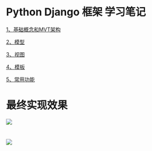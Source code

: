 # Python Django 框架 学习笔记

[1、基础概念和MVT架构](https://teamssix.com/year/200229-220746.html)

[2、模型](https://teamssix.com/year/200229-223431.html)

[3、视图](https://teamssix.com/year/200301-182816.html)

[4、模板](https://teamssix.com/year/200301-182831.html)

[5、常用功能](https://teamssix.com/year/200304-132209.html)

# 最终实现效果
![](https://teamssix.oss-cn-hangzhou.aliyuncs.com/12django_note.png.gif)
# 

![](https://teamssix.oss-cn-hangzhou.aliyuncs.com/TeamsSix_Subscription_Logo2.png)
